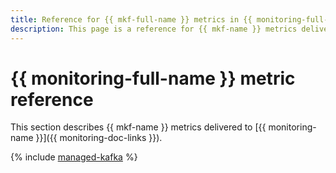 ```yaml
---
title: Reference for {{ mkf-full-name }} metrics in {{ monitoring-full-name }}
description: This page is a reference for {{ mkf-name }} metrics delivered to {{ monitoring-full-name }}.
---
```


# {{ monitoring-full-name }} metric reference

This section describes {{ mkf-name }} metrics delivered to [{{ monitoring-name }}]({{ monitoring-doc-links }}).

{% include [managed-kafka](../_includes/monitoring/metrics-ref/managed-kafka.md) %}